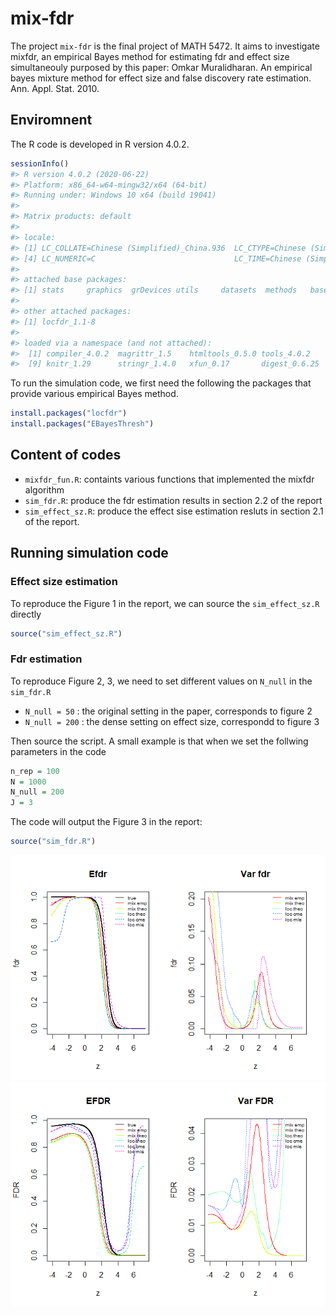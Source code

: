 
<!-- README.md is generated from README.Rmd. Please edit that file -->

# mix-fdr

<!-- badges: start -->

<!-- badges: end -->

The project `mix-fdr` is the final project of MATH 5472. It aims to
investigate mixfdr, an empirical Bayes method for estimating fdr and
effect size simultaneouly purposed by this paper: Omkar Muralidharan. An
empirical bayes mixture method for effect size and false discovery rate
estimation. Ann. Appl. Stat. 2010.

## Enviromnent

The R code is developed in R version 4.0.2.

``` r
sessionInfo()
#> R version 4.0.2 (2020-06-22)
#> Platform: x86_64-w64-mingw32/x64 (64-bit)
#> Running under: Windows 10 x64 (build 19041)
#> 
#> Matrix products: default
#> 
#> locale:
#> [1] LC_COLLATE=Chinese (Simplified)_China.936  LC_CTYPE=Chinese (Simplified)_China.936    LC_MONETARY=Chinese (Simplified)_China.936
#> [4] LC_NUMERIC=C                               LC_TIME=Chinese (Simplified)_China.936    
#> 
#> attached base packages:
#> [1] stats     graphics  grDevices utils     datasets  methods   base     
#> 
#> other attached packages:
#> [1] locfdr_1.1-8
#> 
#> loaded via a namespace (and not attached):
#>  [1] compiler_4.0.2  magrittr_1.5    htmltools_0.5.0 tools_4.0.2     yaml_2.2.1      splines_4.0.2   stringi_1.5.3   rmarkdown_2.3  
#>  [9] knitr_1.29      stringr_1.4.0   xfun_0.17       digest_0.6.25   rlang_0.4.7     evaluate_0.14
```

To run the simulation code, we first need the following the packages
that provide various empirical Bayes method.

``` r
install.packages("locfdr")
install.packages("EBayesThresh")
```

## Content of codes

  - `mixfdr_fun.R`: containts various functions that implemented the
    mixfdr algorithm
  - `sim_fdr.R`: produce the fdr estimation results in section 2.2 of
    the report
  - `sim_effect_sz.R`: produce the effect sise estimation resluts in
    section 2.1 of the report.

## Running simulation code

### Effect size estimation

To reproduce the Figure 1 in the report, we can source the
`sim_effect_sz.R` directly

``` r
source("sim_effect_sz.R")
```

### Fdr estimation

To reproduce Figure 2, 3, we need to set different values on `N_null` in
the `sim_fdr.R`

  - `N_null = 50` : the original setting in the paper, corresponds to
    figure 2
  - `N_null = 200` : the dense setting on effect size, correspondd to
    figure 3

Then source the script. A small example is that when we set the follwing
parameters in the code

``` r
n_rep = 100
N = 1000
N_null = 200
J = 3
```

The code will output the Figure 3 in the report:

``` r
source("sim_fdr.R")
```

![](README_files/figure-gfm/plot-fdr-1.png)<!-- -->![](README_files/figure-gfm/plot-fdr-2.png)<!-- -->

